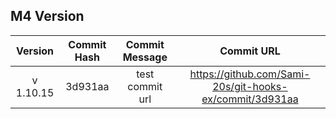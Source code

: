 ## M4 Version

|  Version  | Commit Hash | Commit Message  |                       Commit URL                        |
| :-------: | :---------: | :-------------: | :-----------------------------------------------------: |
| v 1.10.15 |   3d931aa   | test commit url | https://github.com/Sami-20s/git-hooks-ex/commit/3d931aa |
